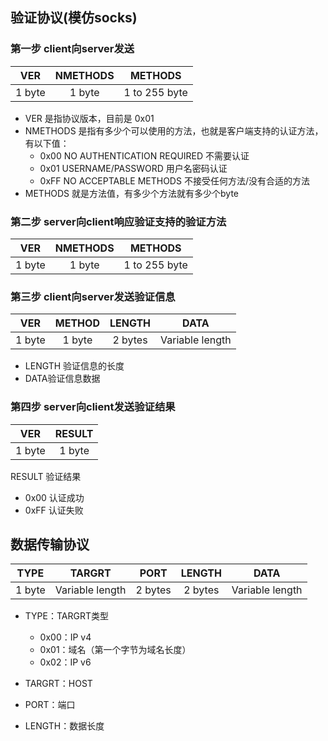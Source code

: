 ## 验证协议(模仿socks)
### 第一步 client向server发送
|VER|NMETHODS|METHODS|
|:-----:|:-----:|:-----:|
|1 byte|1 byte|1 to 255 byte|
 - VER 是指协议版本，目前是 0x01
 - NMETHODS 是指有多少个可以使用的方法，也就是客户端支持的认证方法，有以下值：
    - 0x00 NO AUTHENTICATION REQUIRED 不需要认证
    - 0x01 USERNAME/PASSWORD 用户名密码认证
    - 0xFF NO ACCEPTABLE METHODS 不接受任何方法/没有合适的方法
- METHODS 就是方法值，有多少个方法就有多少个byte

### 第二步 server向client响应验证支持的验证方法

|  VER   | NMETHODS |    METHODS    |
| :----: | :------: | :-----------: |
| 1 byte |  1 byte  | 1 to 255 byte |

### 第三步 client向server发送验证信息

|  VER   | METHOD | LENGTH  |      DATA       |
| :----: | :----: | :-----: | :-------------: |
| 1 byte | 1 byte | 2 bytes | Variable length |

- LENGTH 验证信息的长度
- DATA验证信息数据

### 第四步 server向client发送验证结果

|  VER   | RESULT |
| :----: | :----: |
| 1 byte | 1 byte |

RESULT 验证结果

- 0x00 认证成功
- 0xFF 认证失败

## 数据传输协议

|  TYPE  |     TARGRT      |  PORT   | LENGTH  |      DATA       |
| :----: | :-------------: | :-----: | :-----: | :-------------: |
| 1 byte | Variable length | 2 bytes | 2 bytes | Variable length |

- TYPE：TARGRT类型
  - 0x00：IP v4
  - 0x01：域名（第一个字节为域名长度）
  - 0x02：IP v6

- TARGRT：HOST

- PORT：端口

- LENGTH：数据长度


